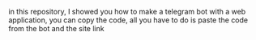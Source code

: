 in this repository, I showed you how to make a telegram bot with a web application, you can copy the code, all you have to do is paste the code from the bot and the site link